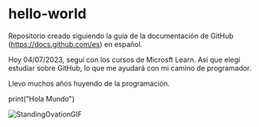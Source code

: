 # hello-world
Repositorio creado siguiendo la guía de la documentación de GitHub (https://docs.github.com/es) en español.

Hoy 04/07/2023, seguí con los cursos de Microsft Learn. Así que elegí estudiar sobre GitHub, lo que me ayudará con mi camino de programador.

Llevo muchos años huyendo de la programación.

print("Hola Mundo")

![StandingOvationGIF](https://github.com/rafexon/hello-world/assets/23694408/f4f29eff-5da9-4523-a422-33c62223e692)
